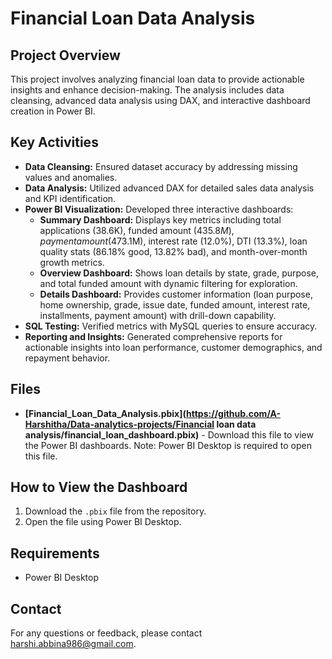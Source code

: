 # Financial Loan Data Analysis

## Project Overview
This project involves analyzing financial loan data to provide actionable insights and enhance decision-making. The analysis includes data cleansing, advanced data analysis using DAX, and interactive dashboard creation in Power BI.

## Key Activities

- **Data Cleansing:** Ensured dataset accuracy by addressing missing values and anomalies.
- **Data Analysis:** Utilized advanced DAX for detailed sales data analysis and KPI identification.
- **Power BI Visualization:** Developed three interactive dashboards:
  - **Summary Dashboard:** Displays key metrics including total applications (38.6K), funded amount ($435.8M), payment amount ($473.1M), interest rate (12.0%), DTI (13.3%), loan quality stats (86.18% good, 13.82% bad), and month-over-month growth metrics.
  - **Overview Dashboard:** Shows loan details by state, grade, purpose, and total funded amount with dynamic filtering for exploration.
  - **Details Dashboard:** Provides customer information (loan purpose, home ownership, grade, issue date, funded amount, interest rate, installments, payment amount) with drill-down capability.
- **SQL Testing:** Verified metrics with MySQL queries to ensure accuracy.
- **Reporting and Insights:** Generated comprehensive reports for actionable insights into loan performance, customer demographics, and repayment behavior.

## Files
- **[Financial_Loan_Data_Analysis.pbix](https://github.com/A-Harshitha/Data-analytics-projects/Financial loan data analysis/financial_loan_dashboard.pbix)** - Download this file to view the Power BI dashboards. Note: Power BI Desktop is required to open this file.

## How to View the Dashboard
1. Download the `.pbix` file from the repository.
2. Open the file using Power BI Desktop.

## Requirements
- Power BI Desktop

## Contact
For any questions or feedback, please contact harshi.abbina986@gmail.com.
